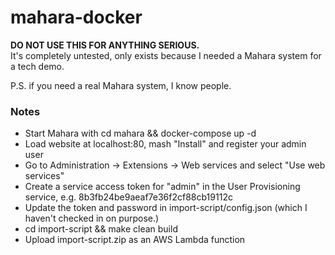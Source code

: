 # mahara-docker

<b>DO NOT USE THIS FOR ANYTHING SERIOUS.</b><br/>
It's completely untested, only exists because I needed a Mahara system for a tech demo.

P.S. if you need a real Mahara system, I know people.


### Notes

* Start Mahara with cd mahara && docker-compose up -d
* Load website at localhost:80, mash "Install" and register your admin user
* Go to Administration -> Extensions -> Web services and select "Use web services"
* Create a service access token for "admin" in the User Provisioning service, e.g. 8b3fb24be9aeaf7e36f2cf88cb19112c
* Update the token and password in import-script/config.json (which I haven't checked in on purpose.)
* cd import-script && make clean build
* Upload import-script.zip as an AWS Lambda function
